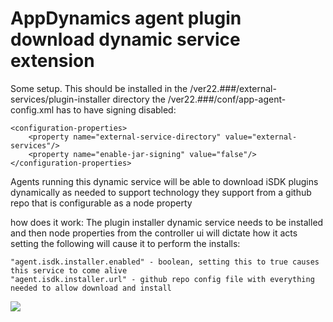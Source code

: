 # AppDynamics agent plugin download dynamic service extension


Some setup. This should be installed in the <agent install dir>/ver22.###/external-services/plugin-installer directory
the <agent intall dir>/ver22.###/conf/app-agent-config.xml has to have signing disabled:

    <configuration-properties>
        <property name="external-service-directory" value="external-services"/>
        <property name="enable-jar-signing" value="false"/>
    </configuration-properties>


Agents running this dynamic service will be able to download iSDK plugins dynamically as needed to support technology they support from a github repo that is configurable as a node property


how does it work:
The plugin installer dynamic service needs to be installed and then node properties from the controller ui will dictate how it acts
setting the following will cause it to perform the installs:

    "agent.isdk.installer.enabled" - boolean, setting this to true causes this service to come alive
    "agent.isdk.installer.url" - github repo config file with everything needed to allow download and install

![](doc-images/AgentUpdaterNodeProperties.png)
